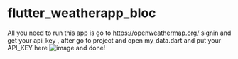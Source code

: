 # flutter_weatherapp_bloc

All you need to run this app is go to https://openweathermap.org/ signin and get your api_key , after go to project and open my_data.dart and put your API_KEY here ![image](https://github.com/VihaoHT/Flutter-Weather-App-Using-Bloc---API/assets/117084004/c34a058e-461e-406a-9ad1-3175ade9da40) and done!
